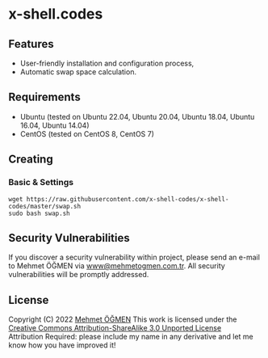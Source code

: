 # x-shell.codes


## Features
* User-friendly installation and configuration process,
* Automatic swap space calculation.

## Requirements
* Ubuntu (tested on Ubuntu 22.04, Ubuntu 20.04, Ubuntu 18.04, Ubuntu 16.04, Ubuntu 14.04)
* CentOS (tested on CentOS 8, CentOS 7)

## Creating
### Basic & Settings
```
wget https://raw.githubusercontent.com/x-shell-codes/x-shell-codes/master/swap.sh
sudo bash swap.sh
```

## Security Vulnerabilities

If you discover a security vulnerability within project, please send an e-mail to Mehmet ÖĞMEN via [www@mehmetogmen.com.tr](mailto:www@mehmetogmen.com.tr). All security vulnerabilities will be promptly addressed.

## License
Copyright (C) 2022 [Mehmet ÖĞMEN](https://github.com/X-Adam)
This work is licensed under the [Creative Commons Attribution-ShareAlike 3.0 Unported License](http://creativecommons.org/licenses/by-sa/3.0/)  
Attribution Required: please include my name in any derivative and let me know how you have improved it!